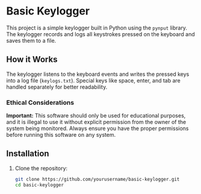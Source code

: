 # Basic Keylogger

This project is a simple keylogger built in Python using the `pynput` library. The keylogger records and logs all keystrokes pressed on the keyboard and saves them to a file.

## How it Works

The keylogger listens to the keyboard events and writes the pressed keys into a log file (`keylogs.txt`). Special keys like space, enter, and tab are handled separately for better readability.

### Ethical Considerations

**Important:** This software should only be used for educational purposes, and it is illegal to use it without explicit permission from the owner of the system being monitored. Always ensure you have the proper permissions before running this software on any system.

## Installation

1. Clone the repository:
   ```bash
   git clone https://github.com/yourusername/basic-keylogger.git
   cd basic-keylogger
